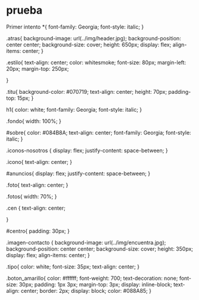 # prueba
Primer intento 
*{
    font-family: Georgia;
    font-style: italic;
}

.atras{
    background-image: url(../img/header.jpg);
    background-position: center center;
    background-size: cover;
    height: 650px;
    display: flex;
    align-items: center;
}

.estilo{
    text-align: center;
    color: whitesmoke;
    font-size: 80px; 
    margin-left: 20px;
    margin-top: 250px;
    
}



.titu{
    background-color: #070719;
    text-align: center;
    height: 70px;
    padding-top: 15px;
}

h1{
    color: white;
    font-family: Georgia;
    font-style: italic;
}

.fondo{
    width: 100%;
}

#sobre{
    color: #084B8A;
    text-align: center;
    font-family: Georgia;
    font-style: italic;
}

.iconos-nosotros {
    display: flex;
    justify-content: space-between;
}

.icono{
    text-align: center;
}

#anuncios{
    display: flex;
    justify-content: space-between;
}

.foto{
    text-align: center;
}

.fotos{
    width: 70%;
}

.cen {
    text-align: center;
    
}

#centro{
    padding: 30px;
}

.imagen-contacto {
    background-image: url(../img/encuentra.jpg);
    background-position: center center;
    background-size: cover;
    height: 350px;
    display: flex;
    align-items: center;
}

.tipo{
    color: white;
    font-size: 35px;
    text-align: center;
}

.boton_amarillo{
    color: #ffffff;
    font-weight: 700;
    text-decoration: none;
    font-size: 30px;
    padding: 1px 3px;
    margin-top: 3px;
    display: inline-block;
    text-align: center;
    border: 2px;
    display: block;
    color: #088A85;
}
